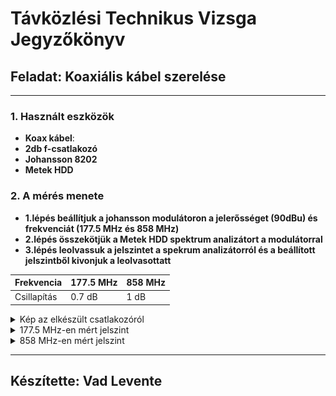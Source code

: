# Távközlési Technikus Vizsga Jegyzőkönyv


## Feladat: Koaxiális kábel szerelése

---

### 1. Használt eszközök

- **Koax kábel**: 
- **2db f-csatlakozó** 
- **Johansson 8202**
- **Metek HDD**

### 2. A mérés menete 

- **1.lépés beállítjuk a johansson modulátoron a jelerősséget (90dBu) és frekvenciát (177.5 MHz és 858 MHz)**<br>
- **2.lépés összekötjük a Metek HDD spektrum analizátort a modulátorral** <br>
- **3.lépés leolvassuk a jelszintet a spekrum analizátorról és a beállított jelszintből kivonjuk a leolvasottatt**<br>


| Frekvencia      | 177.5 MHz      | 858 MHz      | 
|-----------------|----------------|--------------|
| Csillapítás     | 0.7 dB         | 1 dB         |


<details>
   <summary>Kép az elkészült csatlakozóról</summary>

   !<img src="https://github.com/VLevente0/meresi-jegyzokonyvek/blob/21de594e39f555c50dcd4405d277414feca7d7bd/main/kepek/koaxmeres/koax.jpg" height="300">

</details>


<details>
   <summary>177.5 MHz-en mért jelszint</summary>

   !<img src="https://github.com/VLevente0/meresi-jegyzokonyvek/blob/d55008dad65f3f7e0ee65101028dff028a0becd6/main/kepek/koaxmeres/177mhz.jpg" Width="600">

</details>

<details>
   <summary>858 MHz-en mért jelszint</summary>

   !<img src="https://github.com/VLevente0/meresi-jegyzokonyvek/blob/d55008dad65f3f7e0ee65101028dff028a0becd6/main/kepek/koaxmeres/858mhz.jpg" Width="600">

</details>

---

## Készítette: Vad Levente